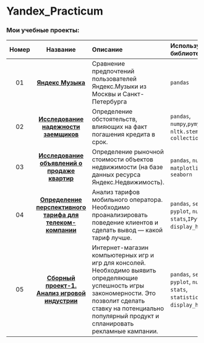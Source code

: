 # Yandex_Practicum

 ### Мои учебные проекты:
 |**Номер**|**Название**|**Описание**|**Используемые библиотеки**|
 |:-----:|:----------------:|:------------------------------------------|:-------------------|
|01|[**Яндекс Музыка**](https://github.com/RuslanGadzhiev/Yandex_Practicum/tree/main/01%20Yandex%20music)|Сравнение предпочтений пользователей Яндекс.Музыки из Москвы и Санкт-Петербурга|    `pandas` |
|02|[**Исследование надежности заемщиков**](https://github.com/RuslanGadzhiev/Yandex_Practicum/tree/main/02%20Reliability%20of%20borrowers)|Определение обстоятельств, влияющих на факт погашения кредита в срок.|`pandas`, `numpy`,`pymystem3`, `nltk.stem`, `collections`|
|03|[**Исследование объявлений о продаже квартир**](https://github.com/RuslanGadzhiev/Yandex_Practicum/tree/main/03%20Sale%20of%20apartments)|Определение рыночной стоимости объектов недвижимости (на базе данных ресурса Яндекс.Недвижимость).|`pandas`, `numpy`, `matplotlib`, `seaborn`|
|04|[**Определение перспективного тарифа для телеком-компании**](https://github.com/RuslanGadzhiev/Yandex_Practicum/tree/main/04%20Determination%20promising%20tariff)|Анализ тарифов мобильного оператора. Необходимо проанализировать поведение клиентов и сделать вывод — какой тариф лучше.|`pandas`, `seaborn`, `pyplot`, `numpy`, `stats`,`IPython`, `display_html`,`HTML`|
|05|[**Сборный проект-1. Анализ игровой индустрии**]()|Интернет-магазин компьютерных игр и игр для консолей. Необходимо выявить определяющие успешность игры закономерности. Это позволит сделать ставку на потенциально популярный продукт и спланировать рекламные кампании.|`pandas`, `seaborn`, `pyplot`, `numpy`, `stats`, `statistics`, `display_html`,`HTML`|
